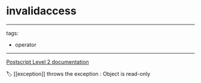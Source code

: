 # invalidaccess

---
tags:

- operator

---

[Postscript Level 2 documentation](https://hepunx.rl.ac.uk/~adye/psdocs/ref/PSL2i.html#invalidaccess)

🏷️ [[exception]]
throws the exception : Object is read-only
